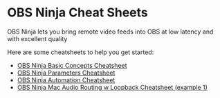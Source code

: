 # OBS Ninja Cheat Sheets

OBS Ninja lets you bring remote video feeds into OBS at low latency and with excellent quality

Here are some cheatsheets to help you get started:

* [OBS Ninja Basic Concepts Cheatsheet](basicconcepts/cheatsheet_obsn_basic_concepts.md)
* [OBS Ninja Parameters Cheatsheet](cheatsheet/cheatsheet_obsn_parameters.md)
* [OBS Ninja Automation Cheatsheet](automation/cheatsheet_obsn_automation.md)
* [OBS Ninja Mac Audio Routing w Loopback Cheatsheet (example 1)](loopbackrouting1/cheatsheet_obsn_loopback_routing1.md)

